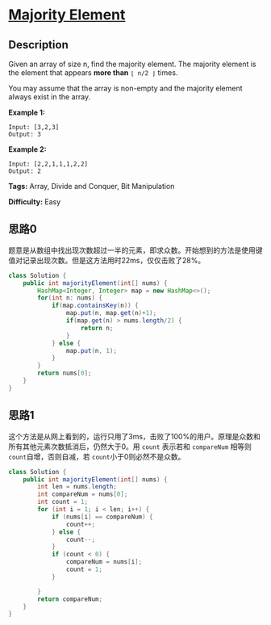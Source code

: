 # [Majority Element][title]

## Description

Given an array of size n, find the majority element. The majority element is the element that appears **more than** `⌊ n/2 ⌋` times.

You may assume that the array is non-empty and the majority element always exist in the array.

**Example 1:**

```
Input: [3,2,3]
Output: 3
```

**Example 2:**

```
Input: [2,2,1,1,1,2,2]
Output: 2
```

**Tags:** Array, Divide and Conquer, Bit Manipulation

**Difficulty:** Easy

## 思路0

题意是从数组中找出现次数超过一半的元素，即求众数。开始想到的方法是使用键值对记录出现次数。但是这方法用时22ms，仅仅击败了28%。
``` java
class Solution {
    public int majorityElement(int[] nums) {
        HashMap<Integer, Integer> map = new HashMap<>();
        for(int n: nums) {
            if(map.containsKey(n)) {
                map.put(n, map.get(n)+1);
                if(map.get(n) > nums.length/2) {
                    return n;
                }
            } else {
                map.put(n, 1);
            }
        }
        return nums[0];
    }
}
```
## 思路1

这个方法是从网上看到的，运行只用了3ms，击败了100%的用户。原理是众数和所有其他元素次数抵消后，仍然大于0。用 `count` 表示若和 `compareNum` 相等则 `count`自增，否则自减，若 `count`小于0则必然不是众数。
``` java
class Solution {
    public int majorityElement(int[] nums) {
        int len = nums.length;
        int compareNum = nums[0];
        int count = 1;
        for (int i = 1; i < len; i++) {
            if (nums[i] == compareNum) {
                count++;
            } else {
                count--;
            }
            if (count < 0) {
                compareNum = nums[i];
                count = 1;
            }

        }
        return compareNum;
    }
}
```

[title]: https://leetcode.com/problems/majority-element
